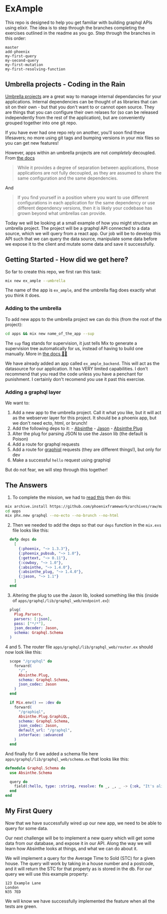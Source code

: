 # ExAmple

This repo is designed to help you get familiar with building graphql APIs using elixir. The idea is to step through the branches completing the exercises outlined in the readme as you go. Step through the branches in this order:

```
master
add-phoenix
my-first-query
my-second-query
my-first-mutation
my-first-resolving-function
```

## Umbrella projects - Coding in the Rain

[Umbrella projects](https://8thlight.com/blog/georgina-mcfadyen/2017/05/01/elixir-umbrella-projects.html) are a great way to manage internal dependancies for your applications. Internal dependencies can be thought of as libraries that can sit on their own - but that you don't want to or cannot open source. They are things that you can configure their own relases for (so can be released independently from the rest of the application), but are conveniently grouped together into one git repo.

If you have ever had one repo rely on another, you'll soon find these lifesavers; no more using git tags and bumping versions in your mix files so you can get new features!

However, apps within an umbrella projects are not _completely_ decoupled. From [the docs](https://elixir-lang.org/getting-started/mix-otp/dependencies-and-umbrella-projects.html#dont-drink-the-kool-aid)

> While it provides a degree of separation between applications, those applications are not fully decoupled, as they are assumed to share the same configuration and the same dependencies.

And

> If you find yourself in a position where you want to use different configurations in each application for the same dependency or use different dependency versions, then it is likely your codebase has grown beyond what umbrellas can provide.

Today we will be looking at a small example of how you might structure an umbrella project. The project will be a graphql API connected to a data source, which we will query from a react app. Our job will be to develop this API such that we can query the data source, manipulate some data before we expose it to the client and mutate some data and save it successfully.

## Getting Started - How did we get here?


So far to create this repo, we first ran this task:

```sh
mix new ex_ample --umbrella
```

The name of the app is `ex_ample`, and the umbrella flag does exactly what you think it does.


### Adding to the umbrella


To add new apps to the umbrella project we can do this (from the root of the project):

```sh
cd apps && mix new name_of_the_app --sup
```

The `sup` flag stands for supervision, it just tells Mix to generate a supervision tree automatically for us, instead of having to build one manually. More in [the docs 👩‍⚕️](https://elixir-lang.org/getting-started/mix-otp/dependencies-and-umbrella-projects.html#dont-drink-the-kool-aid)


We have already added an app called `ex_ample_backend`. This will act as the datasource for our application. It has VERY limited capabilities. I don't recommend that you read the code unless you have a penchant for punishment. I certainly don't recomend you use it past this exercise.

### Adding a graphql layer

We want to:

  1. Add a new app to the umbrella project. Call it what you like, but it will act as the webserver layer for this project. It should be a phoenix app, but we don't need ecto, html, or brunch!
  2. Add the following deps to it:
    - [Absinthe](https://github.com/absinthe-graphql/absinthe)
    - [Jason](https://github.com/michalmuskala/jason)
    - [Absinthe Plug](https://github.com/absinthe-graphql/absinthe_plug)
  3. Alter the plug for parsing JSON to use the Jason lib (the default is Poison)
  4. Add a route for graphql requests
  5. Add a route for [graphiql](https://github.com/graphql/graphiql) requests (they are different things!), but only for dev
  6. Make a successful `hello` request using graphiql

But do not fear, we will step through this together!

## The Answers

1. To complete the mission, we had to [read this](https://hexdocs.pm/phoenix/up_and_running.html) then do this:

```sh
mix archive.install https://github.com/phoenixframework/archives/raw/master/phx_new.ez
cd apps
mix phx.new graphql --no-ecto --no-brunch --no-html
```

2. Then we needed to add the deps so that our `deps` function in the `mix.exs` file looks like this:

```elixir
  defp deps do
    [
      {:phoenix, "~> 1.3.3"},
      {:phoenix_pubsub, "~> 1.0"},
      {:gettext, "~> 0.11"},
      {:cowboy, "~> 1.0"},
      {:absinthe, "~> 1.4.0"},
      {:absinthe_plug, "~> 1.4.0"},
      {:jason, "~> 1.1"}
    ]
  end
```

3. Altering the plug to use the Jason lib, looked something like this (inside of `apps/graphql/lib/graphql_web/endpoint.ex`):

```elixir
  plug(
    Plug.Parsers,
    parsers: [:json],
    pass: ["*/*"],
    json_decoder: Jason,
    schema: Graphql.Schema
  )
```

4 and 5. The router file `apps/graphql/lib/graphql_web/router.ex` should now look like this:

```elixir
  scope "/graphql" do
    forward(
      "/",
      Absinthe.Plug,
      schema: Graphql.Schema,
      json_codec: Jason
    )
  end

  if Mix.env() == :dev do
    forward(
      "/graphiql",
      Absinthe.Plug.GraphiQL,
      schema: Graphql.Schema,
      json_codec: Jason,
      default_url: "/graphql",
      interface: :advanced
    )
  end
```

And finally for 6 we added a schema file here `apps/graphql/lib/graphql_web/schema.ex` that looks like this:

```elixir
defmodule Graphql.Schema do
  use Absinthe.Schema

  query do
    field(:hello, type: :string, resolve: fn _, _, _ -> {:ok, "It's alive"} end)
  end
end

```

## My First Query

Now that we have successfully wired up our new app, we need to be able to query for some data.

Our next challenge will be to implement a new query which will get some data from our database, and expose it in our API. Along the way we will learn how Absinthe looks at things, and what we can do about it.

We will implement a query for the Average Time to Sold (STC) for a given house. The query will work by taking in a house number and a postcode, and it will return the STC for that property as is stored in the db. For our query we will use this example property:

```
123 Example Lane
London
N35 7ED
```

We will know we have successfully implemented the feature when all the tests are green.
